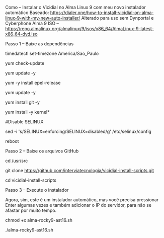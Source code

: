 Como – Instalar o Vicidial no Alma Linux 9 com meu novo instalador automático
Baseado: https://dialer.one/how-to-install-vicidial-on-alma-linux-9-with-my-new-auto-installer/
Alterado para uso sem Dynportal e Cyberphone
Alma 9 ISO – https://repo.almalinux.org/almalinux/9/isos/x86_64/AlmaLinux-9-latest-x86_64-dvd.iso

Passo 1 – Baixe as dependências

timedatectl set-timezone America/Sao_Paulo

yum check-update

yum update -y

yum -y install epel-release

yum update -y

yum install git -y

yum install -y kernel*

#Disable SELINUX

sed -i 's/SELINUX=enforcing/SELINUX=disabled/g' /etc/selinux/config 

reboot

Passo 2 – Baixe os arquivos GitHub

cd /usr/src

git clone https://github.com/interviatecnologia/vicidial-install-scripts.git

cd vicidial-install-scripts

Passo 3 – Execute o instalador

Agora, sim, este é um instalador automático, mas você precisa pressionar Enter algumas vezes e também adicionar o IP do servidor, para não se afastar por muito tempo.

chmod +x alma-rocky9-ast16.sh

./alma-rocky9-ast16.sh
